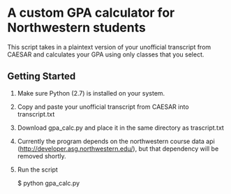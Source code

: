 # A custom GPA calculator for Northwestern students

This script takes in a plaintext version of your unofficial transcript from
CAESAR and calculates your GPA using only classes that you select.

## Getting Started

1. Make sure Python (2.7) is installed on your system.

2. Copy and paste your unofficial transcript from CAESAR into transcript.txt

3. Download gpa_calc.py and place it in the same directory as trascript.txt

4. Currently the program depends on the northwestern course data api
   (http://developer.asg.northwestern.edu/), but that dependency will be
   removed shortly.

5. Run the script

    $ python gpa_calc.py
